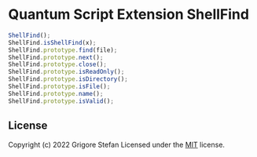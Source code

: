 # Quantum Script Extension ShellFind

```javascript
ShellFind();
ShellFind.isShellFind(x);
ShellFind.prototype.find(file);
ShellFind.prototype.next();
ShellFind.prototype.close();
ShellFind.prototype.isReadOnly();
ShellFind.prototype.isDirectory();
ShellFind.prototype.isFile();
ShellFind.prototype.name();
ShellFind.prototype.isValid();
```

## License

Copyright (c) 2022 Grigore Stefan
Licensed under the [MIT](LICENSE) license.
